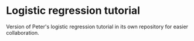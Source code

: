 # Logistic regression tutorial

Version of Peter's logistic regression tutorial in its own repository for easier collaboration.
